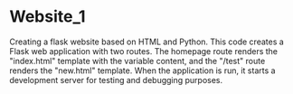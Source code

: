 # Website_1
Creating a flask website based on HTML and Python.
This code creates a Flask web application with two routes. 
The homepage route renders the "index.html" template with the variable content, and the "/test" route renders the "new.html" template. 
When the application is run, it starts a development server for testing and debugging purposes.
